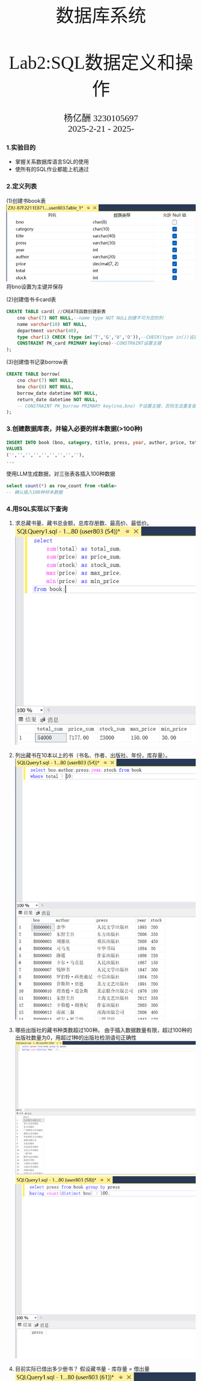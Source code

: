 <br/><br/><br/><br/><br/><br/><br/><br/><br/><br/><br/><br/><br/><br/><br/>
<div align=center>
    <font size=20 face=黑体>
数据库系统<br/><br/> Lab2:SQL数据定义和操作
    </font>
    <font size=5 face=楷体>
<br/><br/>
杨亿酬 3230105697<br/>
2025-2-21 - 2025-
    </font>
</div>

<div STYLE="page-break-after: always;"></div>

### 1.实验目的  

- 掌握关系数据库语言SQL的使用  
- 使所有的SQL作业都能上机通过  
  
### 2.定义列表  

(1)创建书book表  
![alt text](image.png)  
将bno设置为主键并保存  

(2)创建借书卡card表   
```sql
CREATE TABLE card( //CREATE函数创建新表
	cno char(7) NOT NULL,--name type NOT NULL创建不可为空的列
	name varchar(10) NOT NULL,
	department varchar(40),
	type char(1) CHECK (type in('T','G','U','O')),--CHECK(type in())设置分类选项
	CONSTRAINT PK_card PRIMARY key(cno)--CONSTRAINT设置主键
);
```

(3)创建借书记录borrow表  
```sql
CREATE TABLE borrow(
    cno char(7) NOT NULL,
    bno char(8) NOT NULL,
    borrow_date datetime NOT NULL,
    return_date datetime NOT NULL,
    -- CONSTRAINT PK_borrow PRIMARY key(cno,bno) 不设置主键，否则无法重复插入
);
```

### 3.创建数据库表，并输入必要的样本数据(>100种)  

```sql
INSERT INTO book (bno, category, title, press, year, author, price, total, stock)
VALUES
('','','','','','','','',''),
...
```
使用LLM生成数据，对三张表各插入100种数据
```sql
select count(*) as row_count from <table>
-- 确认插入100种样本数据
```

### 4.用SQL实现以下查询  
1. 求总藏书量、藏书总金额，总库存册数、最高价、最低价。
![alt text](image-1.png)
2. 列出藏书在10本以上的书（书名、作者、出版社、年份，库存量）。
![alt text](image-2.png)
3. 哪些出版社的藏书种类数超过100种。
由于插入数据数量有限，超过100种的出版社数量为0，用超过1种的出版社检测语句正确性
![alt text](image-3.png) 
![alt text](image-4.png)
   
4. 目前实际已借出多少册书？
   假设藏书量 - 库存量 = 借出量 
![alt text](image-5.png)
   
5. 列出出版年份最久远的书。
![alt text](image-6.png)

6. “数据库系统原理教程，王珊编著，清华大学出版社，1998年出版”还有几本？
![alt text](image-7.png)   

7. 哪本借书证未归还的图书最多？ 
![alt text](image-10.png)
note:sql server要求子查询必须有别名

8. 求平均每本借书证的借书册数。
![alt text](image-9.png)   

9. 哪个系的同学平均借书册数最多？
![alt text](image-14.png)
```sql
select department from
(
	select 
		card.department, 
		count(card.cno) as student_number, 
		count(case when borrow.cno is not null then 1 end) as borrow_number,
		cast(count(case when borrow.cno is not null then 1 end) as float) / 
		nullif(count(card.cno), 0) as average
	from
		card
	left join
		borrow on card.cno = borrow.cno
	group by 
		card.department
		) 
as subquery
where average = (select max(average) from 
(
	select 
		cast(count(case when borrow.cno is not null then 1 end) as float) / 
		nullif(count(card.cno), 0) as average
	from
		card
	left join
		borrow on card.cno = borrow.cno
	group by 
		card.department
) as inner_query
);
```

10. 最近两年都未被借过的书。
![alt text](image-15.png)
    
11. 列出那些借了图书逾期未归还的借书证号和图书名，并算出相应的罚金（假设罚金按书价的0.1％/每天 计算）。
设置从还书日期 - 结束日期超过21天为逾期
![alt text](image-16.png)
    
12.  列出从未借过书的借书证。
![alt text](image-13.png)

13.  列出去年出借数量最多的5种图书。
![alt text](image-11.png)
    
14.  正常情况下，每种图书的总藏量与库存量之差应等于该图书借出后未归还的数量，否则是一种异常情况。请找出存在这种异常情况的图书。
![alt text](image-12.png)
